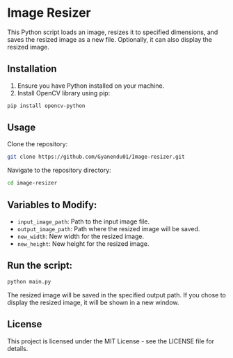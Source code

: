 # Image Resizer

This Python script loads an image, resizes it to specified dimensions, and saves the resized image as a new file. Optionally, it can also display the resized image.

## Installation

1. Ensure you have Python installed on your machine.
2. Install OpenCV library using pip:

```bash
pip install opencv-python
```
## Usage
  Clone the repository:
```bash
git clone https://github.com/Gyanendu01/Image-resizer.git
```
  Navigate to the repository directory:
  
```bash
cd image-resizer
```
## Variables to Modify:

- `input_image_path`: Path to the input image file.
- `output_image_path`: Path where the resized image will be saved.
- `new_width`: New width for the resized image.
- `new_height`: New height for the resized image.

## Run the script:
```bash
python main.py
```
The resized image will be saved in the specified output path. If you chose to display the resized image, it will be shown in a new window.

## License
This project is licensed under the MIT License - see the LICENSE file for details.
